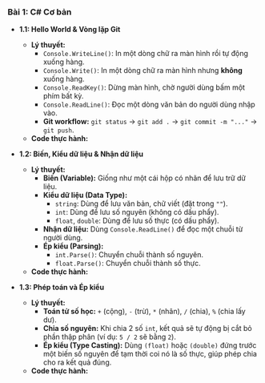 ﻿### Bài 1: C# Cơ bản

* **1.1: Hello World & Vòng lặp Git**
    * **Lý thuyết:**
        * `Console.WriteLine()`: In một dòng chữ ra màn hình rồi tự động xuống hàng.
        * `Console.Write()`: In một dòng chữ ra màn hình nhưng **không** xuống hàng.
        * `Console.ReadKey()`: Dừng màn hình, chờ người dùng bấm một phím bất kỳ.
        * `Console.ReadLine()`: Đọc một dòng văn bản do người dùng nhập vào.
        * **Git workflow:** `git status` -> `git add .` -> `git commit -m "..."` -> `git push`.
    * **Code thực hành:**

* **1.2: Biến, Kiểu dữ liệu & Nhận dữ liệu**
    * **Lý thuyết:**
        * **Biến (Variable):** Giống như một cái hộp có nhãn để lưu trữ dữ liệu.
        * **Kiểu dữ liệu (Data Type):**
            * `string`: Dùng để lưu văn bản, chữ viết (đặt trong `""`).
            * `int`: Dùng để lưu số nguyên (không có dấu phẩy).
            * `float`, `double`: Dùng để lưu số thực (có dấu phẩy).
        * **Nhận dữ liệu:** Dùng `Console.ReadLine()` để đọc một chuỗi từ người dùng.
        * **Ép kiểu (Parsing):**
            * `int.Parse()`: Chuyển chuỗi thành số nguyên.
            * `float.Parse()`: Chuyển chuỗi thành số thực.
    * **Code thực hành:**
* **1.3: Phép toán và Ép kiểu**
    * **Lý thuyết:**
        * **Toán tử số học:** `+` (cộng), `-` (trừ), `*` (nhân), `/` (chia), `%` (chia lấy dư).
        * **Chia số nguyên:** Khi chia 2 số `int`, kết quả sẽ tự động bị cắt bỏ phần thập phân (ví dụ: `5 / 2` sẽ bằng `2`).
        * **Ép kiểu (Type Casting):** Dùng `(float)` hoặc `(double)` đứng trước một biến số nguyên để tạm thời coi nó là số thực, giúp phép chia cho ra kết quả đúng.
    * **Code thực hành:**
